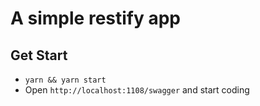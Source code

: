 # A simple restify app

## Get Start
- `yarn && yarn start`
- Open `http://localhost:1108/swagger` and start coding

